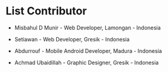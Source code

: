 # List Contributor

- Misbahul D Munir - Web Developer, Lamongan - Indonesia

- Setiawan	- Web Developer, Gresik - Indonesia
- Abdurrouf - Mobile Android Developer, Madura - Indonesia
- Achmad Ubaidillah - Graphic Designer, Gresik - Indonesia

